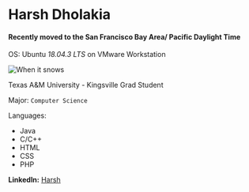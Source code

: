 Harsh Dholakia
======= 
#### Recently moved to the San Francisco Bay Area/ Pacific Daylight Time
OS: Ubuntu _18.04.3 LTS_ on VMware Workstation

![When it snows](https://pbs.twimg.com/media/DQnvI3IUEAArc-_.jpg "Go Javelinas")

Texas A&M University - Kingsville Grad Student

Major: `Computer Science`

Languages: 

* Java 
* C/C++
* HTML
* CSS
* PHP


**LinkedIn:** 
<a href="https://www.linkedin.com/in/harsh-dholakia/">Harsh</a>
